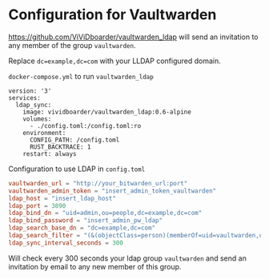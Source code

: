 # Configuration for Vaultwarden

https://github.com/ViViDboarder/vaultwarden_ldap will send an invitation to any member of the group `vaultwarden`.

Replace `dc=example,dc=com` with your LLDAP configured domain.

`docker-compose.yml` to run `vaultwarden_ldap`
```
version: '3'
services:
  ldap_sync:
    image: vividboarder/vaultwarden_ldap:0.6-alpine
    volumes:
      - ./config.toml:/config.toml:ro
    environment:
      CONFIG_PATH: /config.toml
      RUST_BACKTRACE: 1
    restart: always
```
Configuration to use LDAP in `config.toml`
```toml
vaultwarden_url = "http://your_bitwarden_url:port"
vaultwarden_admin_token = "insert_admin_token_vaultwarden"
ldap_host = "insert_ldap_host"
ldap_port = 3890
ldap_bind_dn = "uid=admin,ou=people,dc=example,dc=com"
ldap_bind_password = "insert_admin_pw_ldap"
ldap_search_base_dn = "dc=example,dc=com"
ldap_search_filter = "(&(objectClass=person)(memberOf=uid=vaultwarden,ou=groups,dc=example,dc=com))"
ldap_sync_interval_seconds = 300
```
Will check every 300 seconds your ldap group ```vaultwarden``` and send an invitation by email to any new member of this group.
